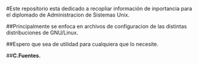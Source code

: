 #Este repositorio esta dedicado a recopliar información de inportancia para el diplomado de Administracion de Sistemas Unix.

##Principalmente se enfoca en archivos de configuracion de las distintas distribuciones de GNU/Linux.

##Espero que sea de utilidad para cualquiera que lo necesite.

##**C.Fuentes.**

